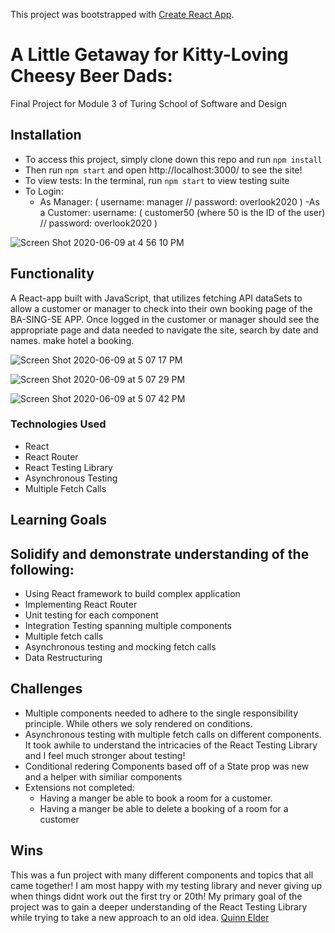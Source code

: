This project was bootstrapped with [Create React App](https://github.com/facebook/create-react-app).

# A Little Getaway for Kitty-Loving Cheesy Beer Dads:
  Final Project for Module 3 of Turing School of Software and Design
## Installation
 - To access this project, simply clone down this repo and run ```npm install```
 - Then run ```npm start``` and open http://localhost:3000/ to see the site!
 - To view tests:  In the terminal, run ```npm start``` to view testing suite
 - To Login:
    - As Manager: ( username: manager // password: overlook2020 )
    -As a Customer: username: ( customer50 (where 50 is the ID of the user) // password: overlook2020 )
    
    
![Screen Shot 2020-06-09 at 4 56 10 PM](https://user-images.githubusercontent.com/49104801/84209503-8eaec200-aa73-11ea-99c6-e78ca59adaa6.png)


 ## Functionality
A React-app built with JavaScript, that utilizes fetching API dataSets to allow a customer or manager to check into their own booking page of the BA-SING-SE APP. Once logged in the customer or manager should see the appropriate page and data needed to navigate the site, search by date and names. make hotel a booking.

![Screen Shot 2020-06-09 at 5 07 17 PM](https://user-images.githubusercontent.com/49104801/84209597-c9b0f580-aa73-11ea-90f6-12cc2819c6b2.png)

![Screen Shot 2020-06-09 at 5 07 29 PM](https://user-images.githubusercontent.com/49104801/84209636-dc2b2f00-aa73-11ea-9834-7ae591991f66.png)

![Screen Shot 2020-06-09 at 5 07 42 PM](https://user-images.githubusercontent.com/49104801/84209656-e8af8780-aa73-11ea-8fea-b7a667007828.png)

 ### Technologies Used
* React
* React Router
* React Testing Library
* Asynchronous Testing
* Multiple Fetch Calls
## Learning Goals
## Solidify and demonstrate understanding of the following:
* Using React framework to build complex application
* Implementing React Router
* Unit testing for each component
* Integration Testing spanning multiple components
* Multiple fetch calls
* Asynchronous testing and mocking fetch calls
* Data Restructuring
## Challenges
* Multiple components needed to adhere to the single responsibility principle. While others we soly rendered on conditions.
* Asynchronous testing with multiple fetch calls on different components. It took awhile to understand the intricacies of the React Testing Library and I feel much stronger about testing!
* Conditional redering Components based off of a State prop was new and a helper with similiar components
* Extensions not completed:
  - Having a manger be able to book a room for a customer.
  - Having a manger be able to delete a booking of a room for a customer
## Wins
This was a fun project with many different components and topics that all came together! I am most happy with my testing library and never giving up when things didnt work out the first try or 20th! My primary goal of the project was to gain a deeper understanding of the React Testing Library while trying to take a new approach to an old idea.
[Quinn Elder](https://github.com/QuinnrElder/BA_SING_SE)
